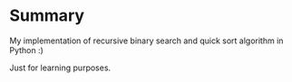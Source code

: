 # Summary
My implementation of recursive binary search and quick sort algorithm
in Python :)

Just for learning purposes.